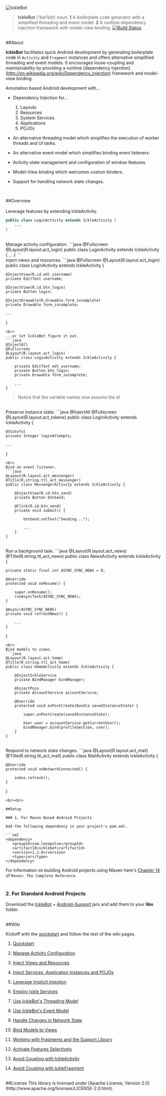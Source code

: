 ![IckleBot](https://raw.github.com/sahan/IckleBot/master/logo.png)

> **IckleBot** /'ikəl'bôt/ <em>noun.</em> **1** A boilerplate code generator with a 
simplified threading and event model. **2** A runtime dependency injection framework with model-view binding. 
[![Build Status](https://travis-ci.org/sahan/IckleBot.png?branch=master)](https://travis-ci.org/sahan/IckleBot)

<br>
##About

**IckleBot** facilitates quick Android development by generating boilerplate code in 
`Activity` and `Fragment` instances and offers alternative simplified threading and event models. 
It encourages loose-coupling and maintainability by providing a runtime [dependency injection]
(http://en.wikipedia.org/wiki/Dependency_injection) framework and model-view binding.   
   
Annotation based Android development with...
   
* Dependency Injection for...
   
	1. Layouts
	2. Resources
	3. System Services
	4. Applications
	5. POJOs   
	
* An alternative threading model which simplifies the execution of worker threads and UI tasks.   

* An alternative event model which simplifies binding event listeners.   

* Activity state management and configuration of window features.   

* Model-View binding which welcomes custom binders. 
   
* Support for handling network state changes.   
<br>

##Overview   
<br>
Leverage features by extending IckleActivity.   
```java
public class LoginActivity extends IckleActivity {	
    ...
}
```
<br>
Manage activity configuration.   
```java
@Fullscreen
@Layout(R.layout.act_login)
public class LoginActivity extends IckleActivity {
    ...
}
```
<br>
Inject views and resources.   
```java
@Fullscreen
@Layout(R.layout.act_login)
public class LoginActivity extends IckleActivity {

    @InjectView(R.id.edt_username)
    private EditText username;

    @InjectView(R.id.btn_login)
    private Button login;
	
    @InjectDrawable(R.drawable.form_incomplete)
    private Drawable form_incomplete;
	
    ...
}
```
<br>
...or let IckleBot figure it out.   
```java
@InjectAll
@Fullscreen
@Layout(R.layout.act_login)
public class LoginActivity extends IckleActivity {

    private EditText edt_username;
    private Button btn_login;
    private Drawable form_incomplete;
	
    ...
}
```
> Notice that the variable names now assume the id.

<br>
Preserve instance state.   
```java
@InjectAll
@Fullscreen
@Layout(R.layout.act_tokens)
public class LoginActivity extends IckleActivity {

    @Stateful 
    private Integer loginAttempts;
    
    ...
}
```
<br>
Bind an event listener.   
```java
@Layout(R.layout.act_messenger)
@Title(R.string.ttl_act_messenger)
public class MessengerActivity extends IckleActivity {

    @InjectView(R.id.btn_send)
    private Button btnSend;

    @Click(R.id.btn_send)
    private void submit() {

        btnSend.setText("Sending...");
        
        ...
    }
}
```
<br>
Run a background task.   
```java
@Layout(R.layout.act_news)
@Title(R.string.ttl_act_news)
public class NewsActivity extends IckleActivity {

    private static final int ASYNC_SYNC_NEWS = 0;

    @Override
    protected void onResume() {

        super.onResume();
        runAsyncTask(ASYNC_SYNC_NEWS);
    }

    @Async(ASYNC_SYNC_NEWS)
    private void refreshNews() { 
        
        ...
    }
}
```
<br>
Bind models to views.   
```java
@Layout(R.layout.act_home)
@Title(R.string.ttl_act_home)
public class HomeActivity extends IckleActivity {

    @InjectIckleService
    private BindManager bindManager;
	
    @InjectPojo
    private AccountService accountService;

    @Override
    protected void onPostCreate(Bundle savedInstanceState) {
	
        super.onPostCreate(savedInstanceState);
        	
        User user = accountService.getCurrentUser();
        bindManager.bind(profileSection, user);
    }
}
```
<br>
Respond to network state changes.   
```java
@Layout(R.layout.act_mail)
@Title(R.string.ttl_act_mail)
public class MailActivity extends IckleActivity {

    @Override
    protected void onNetworkConnected() {

        inbox.refresh();
    }
}
```
<br><br>

##Setup

### 1. For Maven Based Android Projects

Add the following dependency in your project's pom.xml.

```xml
<dependency>
   <groupId>com.lonepulse</groupId>
   <artifactId>icklebot</artifactId>
   <version>1.2.0</version>
   <type>jar</type>
</dependency>
```

For information on building Android projects using Maven here's [Chapter 14](http://www.sonatype.com/books/mvnref-book/reference/android-dev.html) of `Maven: The Complete Reference`.   
<br>   

### 2. For Standard Android Projects

Download the [IckleBot](http://repo1.maven.org/maven2/com/lonepulse/icklebot/1.2.0/icklebot-1.2.0.jar) + [Android-Support](http://repo1.maven.org/maven2/com/google/android/support-v4/r7/support-v4-r7.jar) 
jars and add them to your **libs** folder.
<br><br>

##Wiki

Kickoff with the [quickstart](https://github.com/sahan/IckleBot/wiki/Quickstart) and follow the rest of the wiki pages.

1. [Quickstart](https://github.com/sahan/IckleBot/wiki/Quickstart)

2. [Manage Activity Configuration](https://github.com/sahan/IckleBot/wiki/Manage-Activity-Configuration)

3. [Inject Views and Resources](https://github.com/sahan/IckleBot/wiki/Inject-Views-and-Resources)

4. [Inject Services, Application Instances and POJOs](https://github.com/sahan/IckleBot/wiki/Inject-Services,-Application-Instances-and-POJOs)

5. [Leverage Implicit Injection](https://github.com/sahan/IckleBot/wiki/Leverage-Implicit-Injection)

6. [Employ Ickle Services](https://github.com/sahan/IckleBot/wiki/Employ-Ickle-Services)

7. [Use IckleBot's Threading Model](https://github.com/sahan/IckleBot/wiki/Use-IckleBot's-Threading-Model)
  
8. [Use IckleBot's Event Model](https://github.com/sahan/IckleBot/wiki/Use-IckleBot's-Event-Model)

9. [Handle Changes in Network State](https://github.com/sahan/IckleBot/wiki/Handle-Changes-in-Network-State)

10. [Bind Models to Views](https://github.com/sahan/IckleBot/wiki/Bind-Models-to-Views)

11. [Working with Fragments and the Support Library](https://github.com/sahan/IckleBot/wiki/Working-with-Fragments-and-the-Support-Library)

12. [Activate Features Selectively](https://github.com/sahan/IckleBot/wiki/Activate-Features-Selectively)
  
13. [Avoid Coupling with IckleActivity](https://github.com/sahan/IckleBot/wiki/Avoid-Coupling-with-IckleActivity)

14. [Avoid Coupling with IckleFragment](https://github.com/sahan/IckleBot/wiki/Avoid-Coupling-with-IckleFragment)   
   

<br>
##License
This library is licensed under [Apache License, Version 2.0](http://www.apache.org/licenses/LICENSE-2.0.html).

